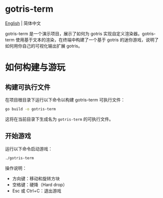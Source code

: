 # gotris-term

[English](./README.md) | 简体中文

gotris-term 是一个演示项目，展示了如何为 gotris 实现自定义渲染器。gotris-term 使用基于文本的渲染，在终端中构建了一个基于 gotris 的迷你游戏，说明了如何用你自己的可视化输出扩展 gotris。

# 如何构建与游玩

## 构建可执行文件

在项目根目录下运行以下命令以构建 gotris-term 可执行文件：

```sh
go build -o gotris-term
```

这将在当前目录下生成名为 `gotris-term` 的可执行文件。

## 开始游戏

运行以下命令启动游戏：

```sh
./gotris-term
```

操作说明：

- 方向键：移动和旋转方块
- 空格键：硬降（Hard drop）
- Esc 或 Ctrl+C：退出游戏
